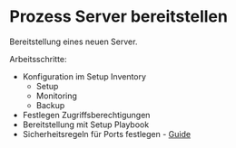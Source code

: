 # Prozess Server bereitstellen
Bereitstellung eines neuen Server.

Arbeitsschritte:
* Konfiguration im Setup Inventory
	* Setup
	* Monitoring
	* Backup
* Festlegen Zugriffsberechtigungen
* Bereitstellung mit Setup Playbook
* Sicherheitsregeln für Ports festlegen - [Guide](https://docs.bigbluebutton.org/2.2/configure-firewall.html#configure-your-firewall)